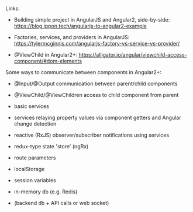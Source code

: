 Links:

* Building simple project in AngularJS and Angular2, side-by-side: https://blog.ippon.tech/angularjs-to-angular2-example

* Factories, services, and providers in AngularJS: https://tylermcginnis.com/angularjs-factory-vs-service-vs-provider/

* @ViewChild in Angular2+: https://alligator.io/angular/viewchild-access-component/#dom-elements

Some ways to communicate between components in Angular2+:

* @Input/@Output communication between parent/child components

* @ViewChild/@ViewChildren access to child component from parent

* basic services

* services relaying property values via component getters and Angular change detection

* reactive (RxJS) observer/subscriber notifications using services

* redux-type state 'store' (ngRx)

* route parameters

* localStorage

* session variables

* in-memory db (e.g. Redis)

* (backend db + API calls or web socket)
